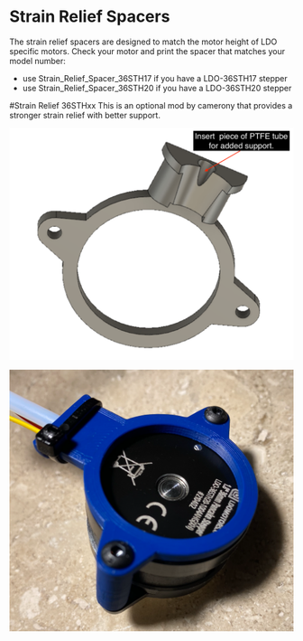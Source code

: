 # Strain Relief Spacers
The strain relief spacers are designed to match the motor height of LDO specific motors. Check your motor and print the spacer that matches your model number: 
- use Strain_Relief_Spacer_36STH17 if you have a LDO-36STH17 stepper
- use Strain_Relief_Spacer_36STH20 if you have a LDO-36STH20 stepper

#Strain Relief 36STHxx
This is an optional mod by camerony that provides a stronger strain relief with better support. 

  ![Installation](Images/Strain_Relief_CAD.png)
  
  ![Installed](Images/Strain_Relief_Installed.png)
  
